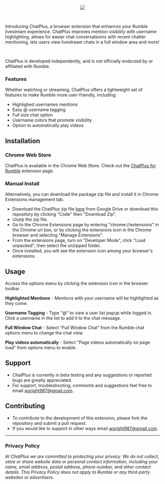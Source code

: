 <p align="center">
  <img src="https://i.imgur.com/05NHmoU.png" />
</p>

<br/>

<p align=""> 
  Introducing ChatPlus, a browser extension that enhances your Rumble livestream experience. 
  ChatPlus improves mention visibility with username highlighting, allows for easier chat conversatsions with recent chatter mentioning, lets users view livestream chats in a full window area and more!   
</p>

<br/>

<p align="">ChatPlus is developed independently, and is not officially endorsed by or affiliated with Rumble.</p>

### Features 

Whether watching or streaming, ChatPlus offers a lightweight set of features to make Rumble more user-friendly, including:

- Highlighed usernames mentions 
- Easy @ username tagging
- Full size chat option
- Username colors that promote visibility
- Option to automatically play videos

## Installation

### Chrome Web Store 

ChatPlus is available in the Chrome Web Store. Check out the [ChatPlus for Rumble](https://chrome.google.com/webstore/detail/chatplus-for-rumble/odlcomopigapcpmlpmmmhlhegajembio?hl=en&authuser=0) extension page.

### Manual Install

Alternatively, you can download the package zip file and install it in Chrome Extensions management tab.

- Download the ChatPlus zip file [here](https://drive.google.com/file/d/1uQztTrUwIt_CuqE_ZA4mNUQlCsK-QlQ3/view?usp=sharing) from Google Drive or download this repository by clicking "Code" then "Download Zip".
- Unzip the zip file. 
- Go to the Chrome Extensions page by entering "chrome://extensions" in the Chrome url box, or by clicking the extensions icon in the Chrome browser and selecting "Manage Extensions". 
- From the extensions page, turn on "Developer Mode", click "Load unpacked", then select the unzipped folder.
- Once installed, you will see the extension icon among your browser's extensions. 

## Usage

Access the options menu by clicking the extension icon in the browser toolbar .

**Highlighted Mentions** - Mentions with your username will be highlighted as they come.

**Username Tagging** - Type "@" to view a user list popup while logged in. Click a username in the list to add it to the chat message.

**Full Window Chat** - Select "Full Window Chat" from the Rumble chat options menu to change the chat view.

**Play videos automatically** - Select "Page videos automatically on page load" from options menu to enable.

## Support
- ChatPlus is currently in beta testing and any suggestions or reported bugs are greatly appreciated. 
- For support, troubleshooting, comments and suggestions feel free to email wsright987@gmail.com. 

## Contributing
- To contribute to the development of this extension, please fork the repository and submit a pull request.
- If you would like to support in other ways email wsright987@gmail.com.

---

### Privacy Policy

*At ChatPlus we are committed to protecting your privacy. We do not collect, store or share website data or personal contact information, including your name, email address, postal address, phone number, and other contact details. This Privacy Policy does not apply to Rumble or any third-party websites or advertisers.*
